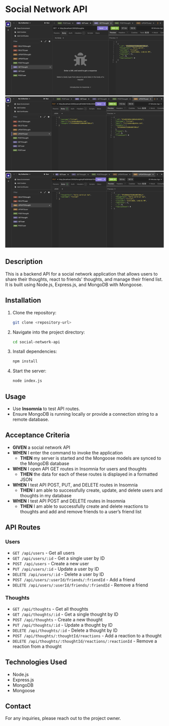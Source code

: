 # Social Network API

![BW-1](./assets/images/BW-1.png)
![BW-2](./assets/images/BW-2.png)
![BW-3](./assets/images/BW-3.png)

## Description
This is a backend API for a social network application that allows users to share their thoughts, react to friends' thoughts, and manage their friend list. It is built using Node.js, Express.js, and MongoDB with Mongoose.

## Installation
1. Clone the repository:
   ```sh
   git clone <repository-url>
   ```
2. Navigate into the project directory:
   ```sh
   cd social-network-api
   ```
3. Install dependencies:
   ```sh
   npm install
   ```
4. Start the server:
   ```sh
   node index.js
   ```

## Usage
- Use **Insomnia** to test API routes.
- Ensure MongoDB is running locally or provide a connection string to a remote database.

## Acceptance Criteria

- **GIVEN** a social network API
- **WHEN** I enter the command to invoke the application
  - **THEN** my server is started and the Mongoose models are synced to the MongoDB database
- **WHEN** I open API GET routes in Insomnia for users and thoughts
  - **THEN** the data for each of these routes is displayed in a formatted JSON
- **WHEN** I test API POST, PUT, and DELETE routes in Insomnia
  - **THEN** I am able to successfully create, update, and delete users and thoughts in my database
- **WHEN** I test API POST and DELETE routes in Insomnia
  - **THEN** I am able to successfully create and delete reactions to thoughts and add and remove friends to a user’s friend list

## API Routes
### Users
- `GET /api/users` - Get all users
- `GET /api/users/:id` - Get a single user by ID
- `POST /api/users` - Create a new user
- `PUT /api/users/:id` - Update a user by ID
- `DELETE /api/users/:id` - Delete a user by ID
- `POST /api/users/:userId/friends/:friendId` - Add a friend
- `DELETE /api/users/:userId/friends/:friendId` - Remove a friend

### Thoughts
- `GET /api/thoughts` - Get all thoughts
- `GET /api/thoughts/:id` - Get a single thought by ID
- `POST /api/thoughts` - Create a new thought
- `PUT /api/thoughts/:id` - Update a thought by ID
- `DELETE /api/thoughts/:id` - Delete a thought by ID
- `POST /api/thoughts/:thoughtId/reactions` - Add a reaction to a thought
- `DELETE /api/thoughts/:thoughtId/reactions/:reactionId` - Remove a reaction from a thought

## Technologies Used
- Node.js
- Express.js
- MongoDB
- Mongoose

## Contact
For any inquiries, please reach out to the project owner.

